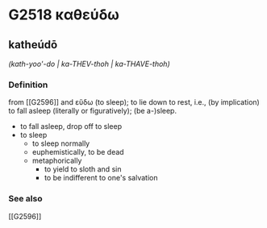# G2518 καθεύδω

## katheúdō

_(kath-yoo'-do | ka-THEV-thoh | ka-THAVE-thoh)_

### Definition

from [[G2596]] and εὕδω (to sleep); to lie down to rest, i.e., (by implication) to fall asleep (literally or figuratively); (be a-)sleep.

- to fall asleep, drop off to sleep
- to sleep
  - to sleep normally
  - euphemistically, to be dead
  - metaphorically
    - to yield to sloth and sin
    - to be indifferent to one's salvation

### See also

[[G2596]]

